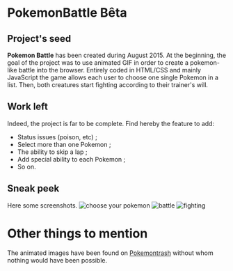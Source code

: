 # PokemonBattle Bêta
## Project's seed
**Pokemon Battle** has been created during August 2015.
At the beginning, the goal of the project was to use animated GIF in order to create a pokemon-like battle into the browser. Entirely coded in HTML/CSS and mainly JavaScript the game allows each user to choose one single Pokemon in a list. Then, both creatures start fighting according to their trainer's will.

## Work left
Indeed, the project is far to be complete. Find hereby the feature to add:
- Status issues (poison, etc) ;
- Select more than one Pokemon ;
- The ability to skip a lap ;
- Add special ability to each Pokemon ; 
- So on.

## Sneak peek
Here some screenshots.
![choose your pokemon](https://user-images.githubusercontent.com/27382087/38055738-dae61f5a-32da-11e8-8b2a-ec3b37d7f69b.jpg)
![battle](https://user-images.githubusercontent.com/27382087/38055798-02cd9e58-32db-11e8-9716-6b59ae31694c.jpg)
![fighting](https://user-images.githubusercontent.com/27382087/38055861-29327604-32db-11e8-92f9-a61cb0d669e3.jpg)

# Other things to mention
The animated images have been found on [Pokemontrash](http://www.pokemontrash.com/pokedex/liste-pokemon.php) without whom nothing would have been possible.

